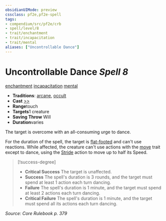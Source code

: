 ```yaml
---
obsidianUIMode: preview
cssclass: pf2e,pf2e-spell
tags:
- compendium/src/pf2e/crb
- spell/level/8
- trait/enchantment
- trait/incapacitation
- trait/mental
aliases: ["Uncontrollable Dance"]
---
```

# Uncontrollable Dance *Spell 8*   
[enchantment](../../Rules/traits/enchantment.md)  [incapacitation](../../Rules/traits/incapacitation.md)  [mental](../../Rules/traits/mental.md)  

- **Traditions**: [arcane](../../Rules/traits/arcane.md), [occult](../../Rules/traits/occult.md)
- **Cast** [>>](../../Rules/core-rulebook/chapter-9-playing-the-game.md#Actions "Two-Action") 
- **Range**touch
- **Targets**1 creature
- **Saving Throw** Will
- **Duration**varies

The target is overcome with an all-consuming urge to dance.

For the duration of the spell, the target is [flat-footed](../../Rules/conditions.md#Flat-footed) and can't use reactions. While affected, the creature can't use actions with the [move](../../Rules/traits/move.md) trait except to dance, using the [Stride](../../Rules/actions/stride.md) action to move up to half its Speed.

> [!success-degree] 
> - **Critical Success** The target is unaffected.
> - **Success** The spell's duration is 3 rounds, and the target must spend at least 1 action each turn dancing.
> - **Failure** The spell's duration is 1 minute, and the target must spend at least 2 actions each turn dancing.
> - **Critical Failure** The spell's duration is 1 minute, and the target must spend all its actions each turn dancing.

*Source: Core Rulebook p. 379*